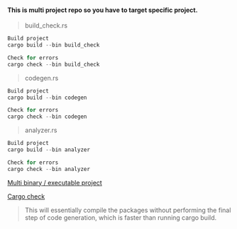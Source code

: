 #### This is multi project repo so you have to target specific project.

> build_check.rs

```rust
Build project
cargo build --bin build_check

Check for errors
cargo check --bin build_check
```

> codegen.rs

```rust
Build project
cargo build --bin codegen

Check for errors
cargo check --bin codegen
```

> analyzer.rs

```rust
Build project
cargo build --bin analyzer

Check for errors
cargo check --bin analyzer
```

[Multi binary / executable project](https://doc.rust-lang.org/cargo/reference/cargo-targets.html#configuring-a-target)

[Cargo check](https://doc.rust-lang.org/cargo/commands/cargo-check.html)
> This will essentially compile the packages without performing the final step of code generation, which is faster than running cargo build.

